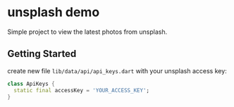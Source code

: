# unsplash demo

Simple project to view the latest photos from unsplash.

## Getting Started

create new file `lib/data/api/api_keys.dart` with your unsplash access key:
```dart
class ApiKeys {
  static final accessKey = 'YOUR_ACCESS_KEY';
}
```
